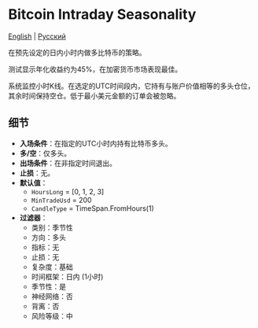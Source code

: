 # Bitcoin Intraday Seasonality
[English](README.md) | [Русский](README_ru.md)

在预先设定的日内小时内做多比特币的策略。

测试显示年化收益约为45%，在加密货币市场表现最佳。

系统监控小时K线。在选定的UTC时间段内，它持有与账户价值相等的多头仓位，其余时间保持空仓。低于最小美元金额的订单会被忽略。

## 细节

- **入场条件**：在指定的UTC小时内持有比特币多头。
- **多/空**：仅多头。
- **出场条件**：在非指定时间退出。
- **止损**：无。
- **默认值**：
  - `HoursLong` = [0, 1, 2, 3]
  - `MinTradeUsd` = 200
  - `CandleType` = TimeSpan.FromHours(1)
- **过滤器**：
  - 类别：季节性
  - 方向：多头
  - 指标：无
  - 止损：无
  - 复杂度：基础
  - 时间框架：日内 (1小时)
  - 季节性：是
  - 神经网络：否
  - 背离：否
  - 风险等级：中
